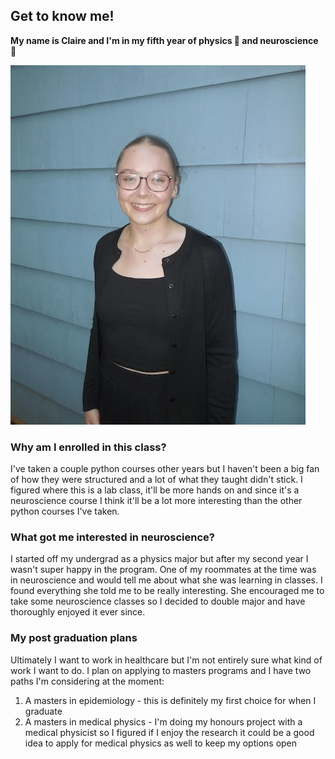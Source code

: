## Get to know me!
**My name is Claire and I'm in my fifth year of physics 🔭 and neuroscience 🧠**

![alt text](DSCN4801.jpg)

### Why am I enrolled in this class?
I've taken a couple python courses other years but I haven't been a big fan of how they were structured and a lot of what they taught didn't stick. I figured where this is a lab class, it'll be more hands on and since it's a neuroscience course I think it'll be a lot more interesting than the other python courses I've taken.

### What got me interested in neuroscience?
I started off my undergrad as a physics major but after my second year I wasn't super happy in the program. One of my roommates at the time was in neuroscience and would tell me about what she was learning in classes. I found everything she told me to be really interesting. She encouraged me to take some neuroscience classes so I decided to double major and have thoroughly enjoyed it ever since. 

### My post graduation plans
Ultimately I want to work in healthcare but I'm not entirely sure what kind of work I want to do. I plan on applying to masters programs and I have two paths I'm considering at the moment:
1. A masters in epidemiology - this is definitely my first choice for when I graduate
2. A masters in medical physics - I'm doing my honours project with a medical physicist so I figured if I enjoy the research it could be a good idea to apply for medical physics as well to keep my options open


<!--
**claire-davis/claire-davis** is a ✨ _special_ ✨ repository because its `README.md` (this file) appears on your GitHub profile.

Here are some ideas to get you started:

- 🔭 I’m currently working on ...
- 🌱 I’m currently learning ...
- 👯 I’m looking to collaborate on ...
- 🤔 I’m looking for help with ...
- 💬 Ask me about ...
- 📫 How to reach me: ...
- 😄 Pronouns: ...
- ⚡ Fun fact: ...
-->
